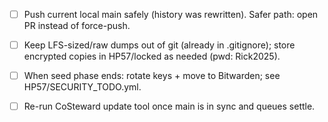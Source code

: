 - [ ] Push current local main safely (history was rewritten). Safer path: open PR instead of force-push.
- [ ] Keep LFS-sized/raw dumps out of git (already in .gitignore); store encrypted copies in HP57/locked as needed (pwd: Rick2025).
- [ ] When seed phase ends: rotate keys + move to Bitwarden; see HP57/SECURITY_TODO.yml.
- [ ] Re-run CoSteward update tool once main is in sync and queues settle.


